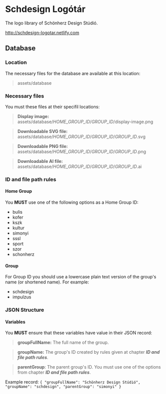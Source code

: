 # Schdesign Logótár
The logo library of Schönherz Design Stúdió.

http://schdesign-logotar.netlify.com
## Database
### Location
The necessary files for the database are available at this location:
> assets/database
### Necessary files
You must these files at their specifil locations:
> **Display image:** assets/database/*HOME_GROUP_ID*/*GROUP_ID*/display-image.png

> **Downloadable SVG file:** assets/database/*HOME_GROUP_ID*/*GROUP_ID*/*GROUP_ID*.svg

> **Downloadable PNG file:** assets/database/*HOME_GROUP_ID*/*GROUP_ID*/*GROUP_ID*.png

> **Downloadable AI file:** assets/database/*HOME_GROUP_ID*/*GROUP_ID*/*GROUP_ID*.ai
### ID and file path rules
#### Home Group
You **MUST** use one of the following options as a Home Group ID:
- bulis
- kofer
- kszk
- kultur
- simonyi
- sssl
- sport
- szor
- schonherz
#### Group
For Group ID you should use a lowercase plain text version of the group's name (or shortened name). For example:
- schdesign
- impulzus
### JSON Structure
#### Variables
You **MUST** ensure that these variables have value in their JSON record:
> **groupFullName:** The full name of the group.

> **groupName:** The group's ID created by rules given at chapter **_ID and file path rules_**.

> **parentGroup**: The parent group's ID. You must use one of the options from chapter **_ID and file path rules_**.

Example record:
`{
	"groupFullName": "Schönherz Design Stúdió",
	"groupName": "schdesign",
	"parentGroup": "simonyi"
}`

